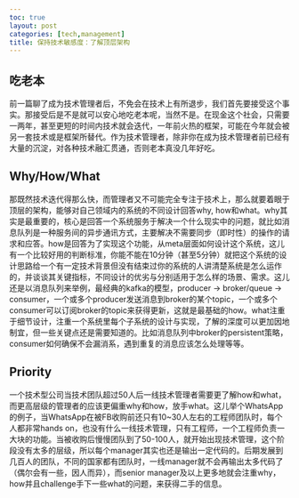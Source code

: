 ```yaml
---
toc: true
layout: post
categories: [tech,management]
title: 保持技术敏感度：了解顶层架构
---
```

## 吃老本
前一篇聊了成为技术管理者后，不免会在技术上有所退步，我们首先要接受这个事实。那接受后是不是就可以安心地吃老本呢，当然不是。在现金这个社会，只需要一两年，甚至更短的时间内技术就会迭代，一年前火热的框架，可能在今年就会被另一套技术或是框架所替代。作为技术管理者，除非你在成为技术管理者前已经有大量的沉淀，对各种技术融汇贯通，否则老本真没几年好吃。
## Why/How/What
那既然技术迭代得那么快，而管理者又不可能完全专注于技术上，那么就要着眼于顶层的架构，能够对自己领域内的系统的不同设计回答why, how和what。why其实是最重要的，核心是回答一个系统服务于解决一个什么现实中的问题，就比如消息队列是一种服务间的异步通讯方式，主要解决不需要同步（即时性）的操作的请求和应答。how是回答为了实现这个功能，从meta层面如何设计这个系统，这儿有一个比较好用的判断标准，你能不能在10分钟（甚至5分钟）就把这个系统的设计思路给一个有一定技术背景但没有结束过你的系统的人讲清楚系统是怎么运作的，并谈谈其关键指标，不同设计的优劣与分别适用于怎么样的场景、需求。这儿还是以消息队列来举例，最经典的kafka的模型，producer -> broker/queue -> consumer，一个或多个producer发送消息到broker的某个topic，一个或多个consumer可以订阅broker的topic来获得更新，这就是最基础的how。what注重于细节设计，注重一个系统里每个子系统的设计与实现，了解的深度可以更加因地制宜，但一些关键点还是需要知道的。比如消息队列中broker的persistent策略，consumer如何确保不会漏消系，遇到重复的消息应该怎么处理等等。
## Priority
一个技术型公司当技术团队超过50人后一线技术管理者需要更了解how和what，而更高层级的管理者的应该更偏重why和how，放手what。这儿举个WhatsApp的例子，当WhatsApp在被FB收购前还只有10~30人左右的工程师团队时，每个人都非常hands on，也没有什么一线技术管理，只有工程师，一个工程师负责一大块的功能。当被收购后慢慢团队到了50-100人，就开始出现技术管理，这个阶段没有太多的层级，所以每个manager其实也还是输出一定代码的。后期发展到几百人的团队，不同的国家都有团队时，一线manager就不会再输出太多代码了（偶尔会有一些，因人而异），而senior manager及以上更多地就会注重why，how并且challenge手下一些what的问题，来获得二手的信息。
